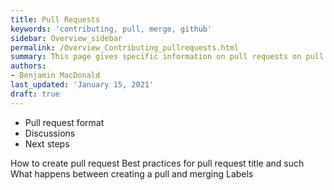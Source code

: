 ```yaml
---
title: Pull Requests
keywords: 'contributing, pull, merge, github'
sidebar: Overview_sidebar
permalink: /Overview_Contributing_pullrequests.html
summary: This page gives specific information on pull requests on pull requests and how to author them
authors:
- Benjamin MacDonald
last_updated: 'January 15, 2021'
draft: true
---
```


- Pull request format
- Discussions
- Next steps


How to create pull request
Best practices for pull request title and such
What happens between creating a pull and merging
Labels

